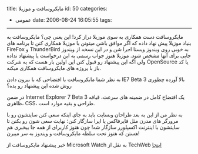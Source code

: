 title: مایکروسافت و موزیلا
id: 50
categories:
  - عمومی
date: 2006-08-24 16:05:55
tags:
---

مایکروسافت دست همکاری به سوی موزیلا دراز کرد!
این یعنی چی؟
مایکروسافت به بنیاد موزیلا پیش نهاد داده که اگر موافق باشن میتونن با موزیلا همکاری کنن تا برنامه های FireFox و ThunderBird به خوبی روی ویندوز ویستا اجرا شن و در این نسخه از ویندوز جایی برای آنها مشخص شود. موزیلا هنوز جواب رسمی به این درخواست یا پیشنهاد نداده ولی اگه این پیشنهاد رو قبول کنن این اولین بار هست که یه شرکت OpenSource یا کد باز با پروژه های مایکروسافت همکاری میکنه.

به نظر شما مایکروسافت با افتضاحی که با بیرون دادن IE7 Beta 3 بالا آورده چطوری روش شده این پیشنهاد رو بده؟

در ضمن
Internet Explorer 7 Beta 3 یک افتضاح کامل در ضمینه های سرعت، قیافه ظاهری، CSS، طراحی و بقیه موارد است.

به نظر من از این به بعد طراحان وبسایت باید به جای اینکه سعی کنن سایتشون رو با مرورگر های مدرن مثل فایرفاکس یا اپرا سازگار کنن؛ نهایت سعی شون رو بکنن تا سایتشون با اینترنت اکسپلورر سازگار شه! چون هنوز کاربرای از همه جا بیخبری هم هستن که هنوز تحت سلطه مایکروسافت و ویندوز به سر میبرن!

خبر پیشنهاد مایکروسافت از Microsoft Watch به نقل از TechWeb
[اینجا](http://www.techweb.com/showArticle.jhtml?articleID=192202425&cid=RSSfeed_TechWeb)
